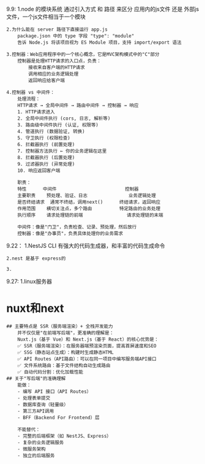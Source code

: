 9.9:
    1.node 的模块系统 通过引入方式 和 路径 来区分 应用内的js文件 还是 外部js文件，一个js文件相当于一个模块

    2.为什么能在 server 路径下直接运行 app.js
        package.json 中的 type 字段 "type": "module"
        告诉 Node.js 将该项目视为 ES Module 项目，支持 import/export 语法
        
    3.控制器：Web应用程序中的一个核心概念，它是MVC架构模式中的"C"部分
        控制器是处理HTTP请求的入口点，负责：
            接收来自客户端的HTTP请求
            调用相应的业务逻辑处理
            返回响应给客户端
    
    4.控制器 vs 中间件：
        处理流程：
        HTTP请求 → 全局中间件 → 路由中间件 → 控制器 → 响应
        1. HTTP请求进入
        2. 全局中间件执行 (cors, 日志, 解析等)
        3. 路由级中间件执行 (认证, 权限等)
        4. 管道执行 (数据验证, 转换)
        5. 守卫执行 (权限检查)
        6. 拦截器执行 (前置处理)
        7. 控制器方法执行 ← 你的业务逻辑在这里
        8. 拦截器执行 (后置处理)
        9. 过滤器执行 (异常处理)
        10. 响应返回客户端

        职责：
        特性	    中间件	                        控制器
        主要职责	预处理、验证、日志	            业务逻辑处理
        是否终结请求	通常不终结，调用next()	    终结请求，返回响应
        作用范围	横切关注点，多个路由	        特定路由的业务处理
        执行顺序	请求处理链的前端	            请求处理链的末端

        中间件：像是"门卫"，负责检查、记录、预处理，然后放行
        控制器：像是"办事员"，负责具体处理你的业务需求

9.22：
    1.NestJS CLI 有强大的代码生成器，和丰富的代码生成命令

    2.nest 是基于 express的

    3.

9.27:
    1.linux服务器

# nuxt和next
    ## 主要特点是 SSR（服务端渲染）+ 全栈开发能力
        并不仅仅是"在前端写后端"，更准确的理解是：
        Nuxt.js（基于 Vue）和 Next.js（基于 React）的核心优势是：
        ✅ SSR（服务端渲染）：在服务器端预渲染页面，提高首屏速度和SEO
        ✅ SSG（静态站点生成）：构建时生成静态HTML
        ✅ API Routes（API路由）：可以在同一项目中编写服务端API接口
        ✅ 文件系统路由：基于文件结构自动生成路由
        ✅ 自动代码分割：优化加载性能
    ## 关于"写后端"的准确理解
        能做：
        - 编写 API 接口（API Routes）
        - 处理表单提交
        - 数据库查询（轻量级）
        - 第三方API调用
        - BFF（Backend For Frontend）层

        不能替代：
        - 完整的后端框架（如 NestJS、Express）
        - 复杂的业务逻辑服务
        - 微服务架构
        - 独立的后端服务